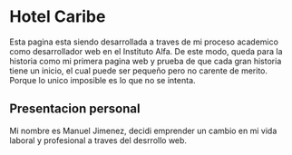 # Hotel Caribe

Esta pagina esta siendo desarrollada a traves de mi proceso academico como desarrollador web
en el Instituto Alfa. De este modo, queda para la historia como mi primera pagina web y prueba
de que cada gran historia tiene un inicio, el cual puede ser pequeño pero no carente de merito.
Porque lo unico imposible es lo que no se intenta. 

## Presentacion personal

Mi nombre es Manuel Jimenez, decidi emprender un cambio en mi vida laboral y profesional a traves del desrrollo web.